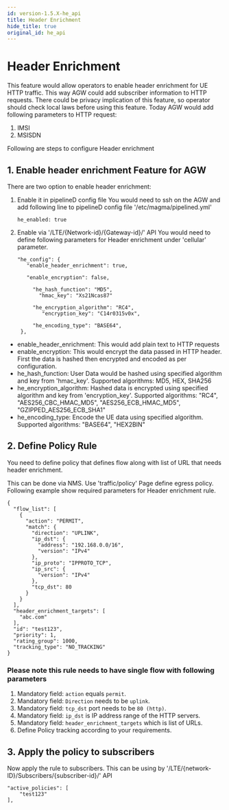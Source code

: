 ```yaml
---
id: version-1.5.X-he_api
title: Header Enrichment
hide_title: true
original_id: he_api
---
```


# Header Enrichment

This feature would allow operators to enable header enrichment for UE HTTP traffic. This way AGW could add subscriber
information to HTTP requests. There could be privacy implication of this feature, so operator should check local
laws before using this feature.
Today AGW would add following parameters to HTTP request:
1. IMSI
2. MSISDN

Following are steps to configure Header enrichment

## 1. Enable header enrichment Feature for AGW
There are two option to enable header enrichment:
1. Enable it in pipelineD config file
   You would need to ssh on the AGW and add following line to pipelineD config file '/etc/magma/pipelined.yml'

   ```
   he_enabled: true
   ```
2. Enable via '/LTE/{Network-id}/{Gateway-id}/' API
   You would need to define following parameters for Header enrichment under 'cellular' parameter.
   ```
   "he_config": {
      "enable_header_enrichment": true,

      "enable_encryption": false,

        "he_hash_function": "MD5",
          "hmac_key": "Xs21Ncas87"

        "he_encryption_algorithm": "RC4",
           "encryption_key": "C14r0315v0x",

        "he_encoding_type": "BASE64",
    },
    ```
* enable_header_enrichment: This would add plain text to HTTP requests
* enable_encryption: This would encrypt the data passed in HTTP header. First the data is hashed then encrypted and encoded as per configuration.
* he_hash_function: User Data would be hashed using specified algorithm and key from 'hmac_key'.
  Supported algorithms: MD5, HEX, SHA256
* he_encryption_algorithm: Hashed data is encrypted using specified algorithm and key from 'encryption_key'.
  Supported algorithms: "RC4", "AES256_CBC_HMAC_MD5", "AES256_ECB_HMAC_MD5", "GZIPPED_AES256_ECB_SHA1"
* he_encoding_type: Encode the UE data using specified algorithm.
  Supported algorithms: "BASE64", "HEX2BIN"


## 2. Define Policy Rule
You need to define policy that defines flow along with list of URL that needs
header enrichment.

This can be done via NMS. Use 'traffic/policy' Page define egress policy.
Following example show required parameters for Header enrichment rule.

```
{
  "flow_list": [
    {
      "action": "PERMIT",
      "match": {
        "direction": "UPLINK",
        "ip_dst": {
          "address": "192.168.0.0/16",
          "version": "IPv4"
        },
        "ip_proto": "IPPROTO_TCP",
        "ip_src": {
          "version": "IPv4"
        },
        "tcp_dst": 80
      }
    }
  ],
  "header_enrichment_targets": [
    "abc.com"
  ],
  "id": "test123",
  "priority": 1,
  "rating_group": 1000,
  "tracking_type": "NO_TRACKING"
}
```

### Please note this rule needs to have single flow with following parameters
1. Mandatory field: `action` equals  `permit`.
2. Mandatory field: `Direction` needs to be `uplink`.
3. Mandatory field: `tcp_dst` port needs to be `80 (http)`.
4. Mandatory field: `ip_dst` is IP address range of the HTTP servers.
5. Mandatory field: `header_enrichment_targets` which is list of URLs.
6. Define Policy tracking according to your requirements.

## 3. Apply the policy to subscribers
Now apply the rule to subscribers. This can be using by
'/LTE/{network-ID}/Subscribers/{subscriber-id}/' API

```
"active_policies": [
    "test123"
],

```
